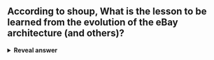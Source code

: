 ## According to shoup, What is the lesson to be learned from the evolution of the eBay architecture (and others)?
<details>
<summary><b>Reveal answer</b></summary>
- No one starts with microservices<br>- Past a certain scale, everyone ends up with microservices (but most never reach that scale)
</details>
